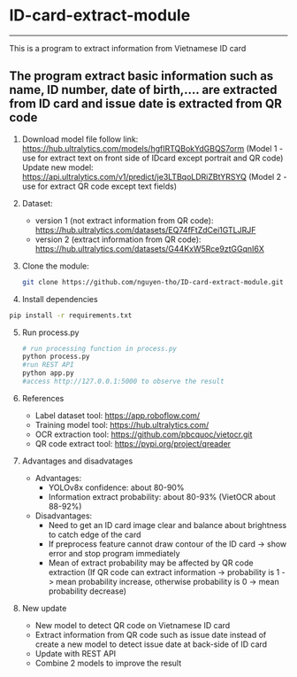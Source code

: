 # ID-card-extract-module
-------------------------------------------------------------------------------------------------------------------------------------------------------------------------------
This is a program to extract information from Vietnamese ID card

The program extract basic information such as name, ID number, date of birth,.... are extracted from ID card and issue date is extracted from QR code
-------------------------------------------------------------------------------------------------------------------------------------------------------------------------------
1. Download model file follow link: https://hub.ultralytics.com/models/hgfIRTQBokYdGBQS7orm (Model 1 - use for extract text on front side of IDcard except portrait and QR code) 
   Update new model: https://api.ultralytics.com/v1/predict/je3LTBqoLDRiZBtYRSYQ (Model 2 - use for extract QR code except text fields)
   
2. Dataset:
   - version 1 (not extract information from QR code): https://hub.ultralytics.com/datasets/EQ74fFtZdCei1GTLJRJF
   - version 2 (extract information from QR code): https://hub.ultralytics.com/datasets/G44KxW5Rce9ztGGqnI6X
3. Clone the module:
   ```sh
   git clone https://github.com/nguyen-tho/ID-card-extract-module.git
   ```
4. Install dependencies
 ```sh
 pip install -r requirements.txt
 ```   
5. Run process.py
   ```sh
   # run processing function in process.py
   python process.py
   #run REST API
   python app.py
   #access http://127.0.0.1:5000 to observe the result
   ```

6. References
   - Label dataset tool: https://app.roboflow.com/
   - Training model tool: https://hub.ultralytics.com/
   - OCR extraction tool: https://github.com/pbcquoc/vietocr.git
   - QR code extract tool: https://pypi.org/project/qreader

7. Advantages and disadvatages
   - Advantages:
     * YOLOv8x confidence: about 80-90%
     * Information extract probability: about 80-93% (VietOCR about 88-92%)
   - Disadvantages:
     * Need to get an ID card image clear and balance about brightness to catch edge of the card
     * If preprocess feature cannot draw contour of the ID card -> show error and stop program immediately
     * Mean of extract probability may be affected by QR code extraction (If QR code can extract information -> probability is 1 -> mean probability increase, otherwise probability is 0 -> mean probability decrease)
8. New update
   - New model to detect QR code on Vietnamese ID card
   - Extract information from QR code such as issue date instead of create a new model to detect issue date at back-side of ID card
   - Update with REST API
   - Combine 2 models to improve the result
   
